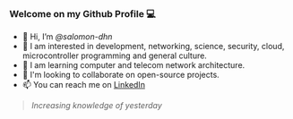 ### Welcome on my Github Profile 💻
- 👋 Hi, I’m *@salomon-dhn*
- 👀 I am interested in development, networking, science, security, cloud, microcontroller programming and general culture.
- 🌱 I am learning computer and telecom network architecture.
- 💞️ I'm looking to collaborate on open-source projects.
- 📫 You can reach me on [LinkedIn][lien]

> *_Increasing knowledge of yesterday_*

[lien]:https://www.linkedin.com/in/1sal/
<!---
salomon-dhn/salomon-dhn is a ✨ special ✨ repository because its `README.md` (this file) appears on your GitHub profile.
You can click the Preview link to take a look at your changes.
--->
